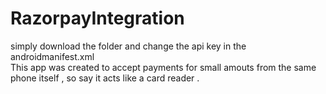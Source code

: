# RazorpayIntegration
simply download the folder and change the api key in the androidmanifest.xml <br />
This app was created to accept payments for small amouts from the same phone itself , so say it acts like a card reader .

